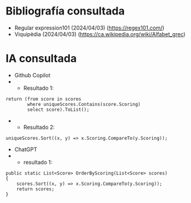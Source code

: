 # Bibliografía consultada
- Regular expression101 (2024/04/03) (https://regex101.com/)
- Viquipèdia (2024/04/03) (https://ca.wikipedia.org/wiki/Alfabet_grec)

# IA consultada
- Github Copilot
- - Resultado 1:

```
return (from score in scores
        where uniqueScores.Contains(score.Scoring)
        select score).ToList();
```
    
- - Resultado 2:
```
uniqueScores.Sort((x, y) => x.Scoring.CompareTo(y.Scoring));
```

- ChatGPT
- - resultado 1:
```
public static List<Score> OrderByScoring(List<Score> scores)
{
    scores.Sort((x, y) => x.Scoring.CompareTo(y.Scoring));
    return scores;
}
```
